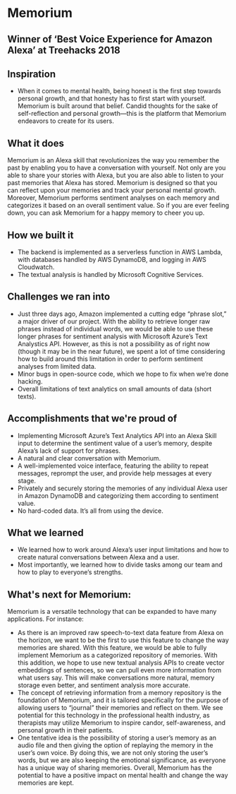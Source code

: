 # Memorium

## Winner of ‘Best Voice Experience for Amazon Alexa’ at Treehacks 2018

## Inspiration
- When it comes to mental health, being honest is the first step towards personal growth, and that honesty has to first start with yourself. Memorium is built around that belief. Candid thoughts for the sake of self-reflection and personal growth—this is the platform that Memorium endeavors to create for its users.

## What it does
Memorium is an Alexa skill that revolutionizes the way you remember the past by enabling you to have a conversation with yourself. Not only are you able to share your stories with Alexa, but you are also able to listen to your past memories that Alexa has stored. Memorium is designed so that you can reflect upon your memories and track your personal mental growth. Moreover, Memorium performs sentiment analyses on each memory and categorizes it based on an overall sentiment value. So if you are ever feeling down, you can ask Memorium for a happy memory to cheer you up.

## How we built it
- The backend is implemented as a serverless function in AWS Lambda, with databases handled by AWS DynamoDB, and logging in AWS Cloudwatch.
- The textual analysis is handled by Microsoft Cognitive Services.

## Challenges we ran into
- Just three days ago, Amazon implemented a cutting edge “phrase slot,” a major driver of our project. With the ability to retrieve longer raw phrases instead of individual words, we would be able to use these longer phrases for sentiment analysis with Microsoft Azure’s Text Analystics API. However, as this is not a possibility as of right now (though it may be in the near future), we spent a lot of time considering how to build around this limitation in order to perform sentiment analyses from limited data.
- Minor bugs in open-source code, which we hope to fix when we’re done hacking.
- Overall limitations of text analytics on small amounts of data (short texts).

## Accomplishments that we're proud of
- Implementing Microsoft Azure’s Text Analytics API into an Alexa Skill input to determine the sentiment value of a user’s memory, despite Alexa’s lack of support for phrases.
- A natural and clear conversation with Memorium.
- A well-implemented voice interface, featuring the ability to repeat messages, reprompt the user, and provide help messages at every stage.
- Privately and securely storing the memories of any individual Alexa user in Amazon DynamoDB and categorizing them according to sentiment value.
- No hard-coded data. It’s all from using the device.

## What we learned
- We learned how to work around Alexa’s user input limitations and how to create natural conversations between Alexa and a user.
- Most importantly, we learned how to divide tasks among our team and how to play to everyone’s strengths.

## What's next for Memorium:
Memorium is a versatile technology that can be expanded to have many applications. For instance:
- As there is an improved raw speech-to-text data feature from Alexa on the horizon, we want to be the first to use this feature to change the way memories are shared. With this feature, we would be able to fully implement Memorium as a categorized repository of memories. With this addition, we hope to use new textual analysis APIs to create vector embeddings of sentences, so we can pull even more information from what users say. This will make conversations more natural, memory storage even better, and sentiment analysis more accurate.
- The concept of retrieving information from a memory repository is the foundation of Memorium, and it is tailored specifically for the purpose of allowing users to “journal” their memories and reflect on them. We see potential for this technology in the professional health industry, as therapists may utilize Memorium to inspire candor, self-awareness, and personal growth in their patients.
- One tentative idea is the possibility of storing a user’s memory as an audio file and then giving the option of replaying the memory in the user’s own voice. By doing this, we are not only storing the user’s words, but we are also keeping the emotional significance, as everyone has a unique way of sharing memories.
Overall, Memorium has the potential to have a positive impact on mental health and change the way memories are kept.

